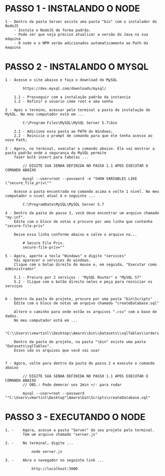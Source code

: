 
PASSO 1 - INSTALANDO O NODE
=====================================

	1 - Dentro da pasta Server existe uma pasta "bin" com o instalador do NodeJS
		- Instale o NodeJS de forma padrão.
		- Pode ser que seja preciso atualizar a versão do Java na sua máquina
		- O node e o NPM serão adicionados automaticamente ao Path da maquina



PASSO 2 - INSTALANDO O MYSQL
=====================================

	1 - Acesse o site abaixo e faça o download do MySQL

			https://dev.mysql.com/downloads/mysql/

		1.1 - Prosseguir com a instalação padrão da instancia
		1.2 - Definir o usuario como root e uma senha

	2 - Apos o termino, acessar pelo terminal a pasta da instalação do MySQL. No meu computador está em ...

			C:\Program Files\MySQL\MySQL Server 5.7\bin

		2.1 - Adicione essa pasta ao PATH do Windows;
		2.2 - Reinicie o prompt de comando para que ele tenha acesso ao novo Path;

	3 - Agora, no terminal, executar o comando abaixo. Ele vai mostrar a pasta padrão onde a segurança do MySQL permite
		fazer bulk insert para tabelas ...

			// DIGITE SUA SENHA DEFINIDA NO PASSO 1.1 APOS EXECUTAR O COMANDO ABAIXO

			mysql --user=root --password -e "SHOW VARIABLES LIKE \"secure_file_priv\""

		Acesse a pasta encontrada no comando acima e volte 1 nivel. No meu computador o nivel atual é o seguinte ...

			C:\ProgramData\MySQL\MySQL Server 5.7

	4 -	Dentro da pasta do passo 3, você deve encontrar um arquivo chamado "my.cnf".
		Edite com o bloco de notas e procure por uma linha que contenha "secure-file-priv"

		Deixe essa linha conforme abaixo e salve o arquivo na...

			# Secure File Priv.
			secure-file-priv=""

	5 - Agora, aperte a tecla "Windows" e digite "services"
		Vai aparecer o services do windows.
		Clique com o botao direito do mouse e, em seguida, "Executar como Administrador"

		5.1 - Procure por 2 serviços - "MySQL Router" e "MySQL 57"
		5.2 - CLique com o botão direito neles e peça para reiniciar os serviços


	6 - Dentro da pasta do projeto, procure por uma pasta "bin\Scripts"
		Edite com o bloco de notas um arquivo chamado "createDatabase.sql"

		Altere o caminho para onde estão os arquivos ".csv" com a base de dados.
		No meu computador está em ...

			"C:\\Users\\vmartinl\\Desktop\\Amaro\\bin\\Datasets\\sqlTables\\orders.csv"

		Dentro da pasta do projeto, na pasta "\bin" existe uma pasta "Datasets\sqlTables".
		Esses são os arquivos que você vai usar


	7 -	Agora, volte para dentro da pasta do passo 2 e execute o comando abaixo

			// DIGITE SUA SENHA DEFINIDA NO PASSO 1.1 APOS EXECUTAR O COMANDO ABAIXO
			// OBS.: Pode demorar uns 2min +/- para rodar

			mysql --user=root --password ""C:\Users\vmartinl\Desktop"\Amaro\bin\Scripts\createDatabase.sql"




PASSO 3 - EXECUTANDO O NODE
=====================================

 	1. -	Agora, acesse a pasta "Server" do seu projeto pelo terminal.
 			Tem um arquivo chamado "server.js"

 	2. -	No terminal, digite ...

 				node server.js

 	3. -	Abra o navegador no seguinte link ...

 				http://localhost:3000	
